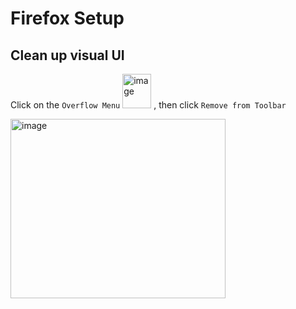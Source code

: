 # Firefox Setup

## Clean up visual UI
Click on the `Overflow Menu` <img width="46" height="55" alt="image" src="https://github.com/user-attachments/assets/9c677360-73b8-49ad-8e9d-effac3d951ca" />
, then click `Remove from Toolbar`


<img width="344" height="287" alt="image" src="https://github.com/user-attachments/assets/64807fe4-8e1b-4e67-8f6f-53ba6b5297ec" />
